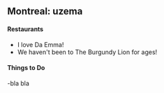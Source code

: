 ## Montreal: uzema

#### Restaurants
- I love Da Emma!
- We haven't been to The Burgundy Lion for ages!

#### Things to Do

-bla bla
